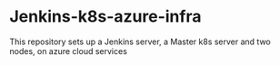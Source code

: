 # Jenkins-k8s-azure-infra
This repository sets up a Jenkins server, a Master k8s server and two nodes, on azure cloud services
